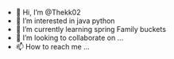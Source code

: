 - 👋 Hi, I’m @Thekk02
- 👀 I’m interested in java python
- 🌱 I’m currently learning spring Family buckets
- 💞️ I’m looking to collaborate on ...
- 📫 How to reach me ...

<!---
Thekk02/Thekk02 is a ✨ special ✨ repository because its `README.md` (this file) appears on your GitHub profile.
You can click the Preview link to take a look at your changes.
--->
